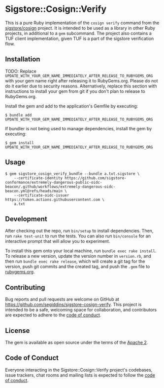 # Sigstore::Cosign::Verify

This is a pure Ruby implementation of the `cosign verify` command from the [sigstore/cosign](https://sigstore.dev/projects/cosign) project. It is intended to be used as a library in other Ruby projects, in additional to a `gem` subcommand. The project also contains a TUF client implementation, given TUF is a part of the sigstore verification flow.

## Installation

TODO: Replace `UPDATE_WITH_YOUR_GEM_NAME_IMMEDIATELY_AFTER_RELEASE_TO_RUBYGEMS_ORG` with your gem name right after releasing it to RubyGems.org. Please do not do it earlier due to security reasons. Alternatively, replace this section with instructions to install your gem from git if you don't plan to release to RubyGems.org.

Install the gem and add to the application's Gemfile by executing:

    $ bundle add UPDATE_WITH_YOUR_GEM_NAME_IMMEDIATELY_AFTER_RELEASE_TO_RUBYGEMS_ORG

If bundler is not being used to manage dependencies, install the gem by executing:

    $ gem install UPDATE_WITH_YOUR_GEM_NAME_IMMEDIATELY_AFTER_RELEASE_TO_RUBYGEMS_ORG

## Usage

```shell
$ gem sigstore_cosign_verify_bundle --bundle a.txt.sigstore \
    --certificate-identity https://github.com/sigstore-conformance/extremely-dangerous-public-oidc-beacon/.github/workflows/extremely-dangerous-oidc-beacon.yml@refs/heads/main \
    --certificate-oidc-issuer https://token.actions.githubusercontent.com \
    a.txt
```

## Development

After checking out the repo, run `bin/setup` to install dependencies. Then, run `rake test-unit` to run the tests. You can also run `bin/console` for an interactive prompt that will allow you to experiment.

To install this gem onto your local machine, run `bundle exec rake install`. To release a new version, update the version number in `version.rb`, and then run `bundle exec rake release`, which will create a git tag for the version, push git commits and the created tag, and push the `.gem` file to [rubygems.org](https://rubygems.org).

## Contributing

Bug reports and pull requests are welcome on GitHub at https://github.com/segiddins/sigstore-cosign-verify. This project is intended to be a safe, welcoming space for collaboration, and contributors are expected to adhere to the [code of conduct](https://github.com/segiddins/sigstore-cosign-verify/blob/main/CODE_OF_CONDUCT.md).

## License

The gem is available as open source under the terms of the [Apache 2](https://opensource.org/licenses/Apache-2.0).

## Code of Conduct

Everyone interacting in the Sigstore::Cosign::Verify project's codebases, issue trackers, chat rooms and mailing lists is expected to follow the [code of conduct](https://github.com/segiddins/sigstore-cosign-verify/blob/main/CODE_OF_CONDUCT.md).
